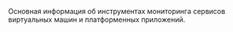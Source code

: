 Основная информация об инструментах мониторинга сервисов виртуальных машин и платформенных приложений.